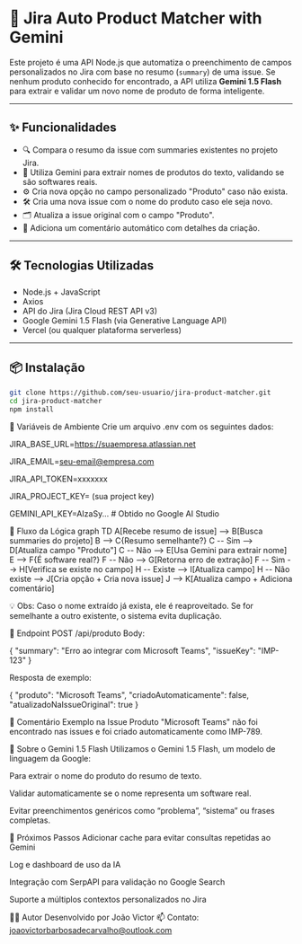 # 🧠 Jira Auto Product Matcher with Gemini

Este projeto é uma API Node.js que automatiza o preenchimento de campos personalizados no Jira com base no resumo (`summary`) de uma issue. Se nenhum produto conhecido for encontrado, a API utiliza **Gemini 1.5 Flash** para extrair e validar um novo nome de produto de forma inteligente.

---

## ✨ Funcionalidades

- 🔍 Compara o resumo da issue com summaries existentes no projeto Jira.
- 🤖 Utiliza Gemini para extrair nomes de produtos do texto, validando se são softwares reais.
- ⚙️ Cria nova opção no campo personalizado "Produto" caso não exista.
- 🛠️ Cria uma nova issue com o nome do produto caso ele seja novo.
- 🗂️ Atualiza a issue original com o campo "Produto".
- 💬 Adiciona um comentário automático com detalhes da criação.

---

## 🛠️ Tecnologias Utilizadas

- Node.js + JavaScript
- Axios
- API do Jira (Jira Cloud REST API v3)
- Google Gemini 1.5 Flash (via Generative Language API)
- Vercel (ou qualquer plataforma serverless)

---

## 📦 Instalação

```bash
git clone https://github.com/seu-usuario/jira-product-matcher.git
cd jira-product-matcher
npm install
```

🔐 Variáveis de Ambiente
Crie um arquivo .env com os seguintes dados:

JIRA_BASE_URL=https://suaempresa.atlassian.net

JIRA_EMAIL=seu-email@empresa.com

JIRA_API_TOKEN=xxxxxxx

JIRA_PROJECT_KEY= (sua project key)

GEMINI_API_KEY=AIzaSy...  # Obtido no Google AI Studio

🔁 Fluxo da Lógica
graph TD
    A[Recebe resumo de issue] --> B[Busca summaries do projeto]
    B --> C{Resumo semelhante?}
    C -- Sim --> D[Atualiza campo "Produto"]
    C -- Não --> E[Usa Gemini para extrair nome]
    E --> F{É software real?}
    F -- Não --> G[Retorna erro de extração]
    F -- Sim --> H[Verifica se existe no campo]
    H -- Existe --> I[Atualiza campo]
    H -- Não existe --> J[Cria opção + Cria nova issue]
    J --> K[Atualiza campo + Adiciona comentário]

💡 Obs: Caso o nome extraído já exista, ele é reaproveitado. Se for semelhante a outro existente, o sistema evita duplicação.

📡 Endpoint
POST /api/produto
Body:

{
  "summary": "Erro ao integrar com Microsoft Teams",
  "issueKey": "IMP-123"
}

Resposta de exemplo:

{
  "produto": "Microsoft Teams",
  "criadoAutomaticamente": false,
  "atualizadoNaIssueOriginal": true
}

📘 Comentário Exemplo na Issue
Produto "Microsoft Teams" não foi encontrado nas issues e foi criado automaticamente como IMP-789.

🧠 Sobre o Gemini 1.5 Flash
Utilizamos o Gemini 1.5 Flash, um modelo de linguagem da Google:

Para extrair o nome do produto do resumo de texto.

Validar automaticamente se o nome representa um software real.

Evitar preenchimentos genéricos como “problema”, “sistema” ou frases completas.

🚧 Próximos Passos
 Adicionar cache para evitar consultas repetidas ao Gemini

 Log e dashboard de uso da IA

 Integração com SerpAPI para validação no Google Search

 Suporte a múltiplos contextos personalizados no Jira

👨‍💻 Autor
Desenvolvido por João Victor
📫 Contato: joaovictorbarbosadecarvalho@outlook.com

